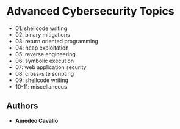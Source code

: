 # Advanced Cybersecurity Topics

* 01: shellcode writing
* 02: binary mitigations
* 03: return oriented programming
* 04: heap exploitation
* 05: reverse engineering
* 06: symbolic execution
* 07: web application security
* 08: cross-site scripting
* 09: shellcode writing
* 10-11: miscellaneous

## Authors

* **Amedeo Cavallo**
